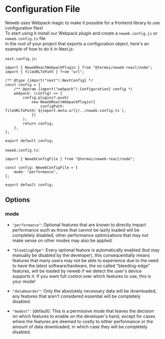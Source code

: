 # Configuration File

Neweb uses Webpack magic to make it possible for a frontend library to use configuration files!  
To start using it install our Webpack plugin and create a `neweb.config.js` or `neweb.config.ts` file  
in the root of your project that exports a configuration object, here's an example of how to do it in Next.js:

`next.config.js`:

```
import { NewebReactWebpackPlugin } from "@termoi/neweb-react/node";
import { fileURLToPath } from "url";

/** @type {import("next").NextConfig} */
const config = {
	/** @param {import("webpack").Configuration} config */
	webpack: (config) => {
		config.plugins?.push(
			new NewebReactWebpackPlugin({
				configPath: fileURLToPath(`${import.meta.url}/../neweb.config.ts`),
			})
		);
		return config;
	},
};

export default config;
```

`neweb.config.ts`:

```
import { NewebConfigFile } from "@termoi/neweb-react/node";

const config: NewebConfigFile = {
	mode: "performance",
};

export default config;
```

## Options

### mode

-   `"performance"`: Optional features that are known to directly impact performance such as those that
    cannot be lazily loaded will be completely disabled, other performance optimizations that may not
    make sense on other modes may also be applied.

-   `"bleedingEdge"`: Every optional feature is automatically enabled (but may manually be disabled by the developer), this consequentially means features that many users may not be able to experience due to the need to have the latest software/hardware, the so called "bleeding-edge" features, will be loaded by neweb if we detect the user's device supports it. If you want full control over which features to use, this is your mode!

-   `"dataHoarder"`: Only the absolutely necessary data will be downloaded, any features that aren't
    considered essential will be completely disabled.

-   `"modest"`: (default): This is a permissive mode that leaves the decision on which features to enable
    on the developer's hand, except for cases where the features are deemed to costly to either
    performance or the amount of data downloaded, in which case they will be completely disabled.

<!-- TODO -->

<!-- `respectReducedData` (default: true): If true, neweb will automatically switch to `dataHoarder` mode
if the user has the `prefers-reduced-data` media query set to `reduced` -->

<!-- `telemetry.dev` (default: true) If true, neweb will collect completely anonymous usage data on how developers are using neweb in order to better improve developer experience

`telemetry.prod` (default: true) If true, neweb will collect semi-anonymous usage data on how users are interacting with neweb in order to better improve user experience.
All user data collected will be anonymous, the only identifier sent will be the address of the website
from which the data originated from, this is the only reason why we call it "**semi**-anonymous"

`darkMode` (default: true) If true, neweb will synchronize the themes of all components by listening
to the prefers-color-scheme media query. Alternatively, you can also manually force the theme of
some or all components by using the [global neweb class]() -->
